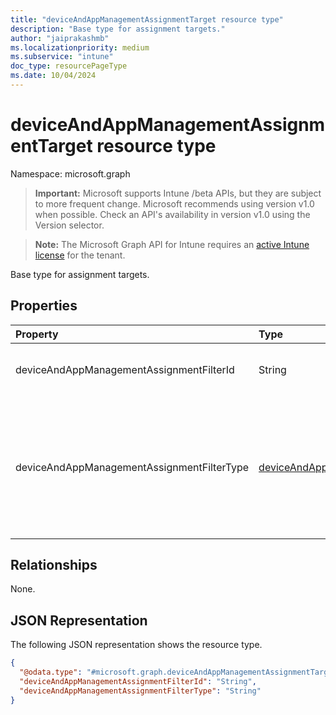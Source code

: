 ```yaml
---
title: "deviceAndAppManagementAssignmentTarget resource type"
description: "Base type for assignment targets."
author: "jaiprakashmb"
ms.localizationpriority: medium
ms.subservice: "intune"
doc_type: resourcePageType
ms.date: 10/04/2024
---
```


# deviceAndAppManagementAssignmentTarget resource type

Namespace: microsoft.graph
> **Important:** Microsoft supports Intune /beta APIs, but they are subject to more frequent change. Microsoft recommends using version v1.0 when possible. Check an API's availability in version v1.0 using the Version selector.

> **Note:** The Microsoft Graph API for Intune requires an [active Intune license](https://go.microsoft.com/fwlink/?linkid=839381) for the tenant.


Base type for assignment targets.

## Properties
|Property|Type|Description|
|:---|:---|:---|
|deviceAndAppManagementAssignmentFilterId|String|The ID of the filter for the target assignment.|
|deviceAndAppManagementAssignmentFilterType|[deviceAndAppManagementAssignmentFilterType](../resources/intune-shared-deviceandappmanagementassignmentfiltertype.md)|The type of filter of the target assignment i.e. Exclude or Include. Possible values are: `none`, `include`, `exclude`.|

## Relationships
None.

## JSON Representation
The following JSON representation shows the resource type.
<!-- {
  "blockType": "resource",
  "@odata.type": "microsoft.graph.deviceAndAppManagementAssignmentTarget"
}
-->
``` json
{
  "@odata.type": "#microsoft.graph.deviceAndAppManagementAssignmentTarget",
  "deviceAndAppManagementAssignmentFilterId": "String",
  "deviceAndAppManagementAssignmentFilterType": "String"
}
```
